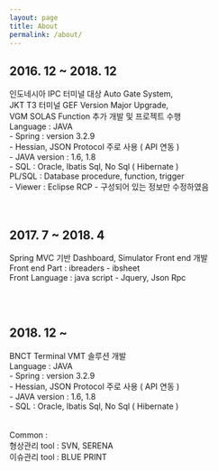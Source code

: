 ```yaml
---
layout: page
title: About
permalink: /about/
---
```


<html>
 <body>
  <div> <h2> 2016. 12 ~ 2018. 12 </h2> </div>
    인도네시아 IPC 터미널 대상 Auto Gate System, <br>
    JKT T3 터미널 GEF Version Major Upgrade, <br>
    VGM SOLAS Function 추가 개발 및 프로젝트 수행 <br>
     Language : JAVA <br>
      - Spring : version 3.2.9 <br>
      - Hessian, JSON Protocol 주로 사용 ( API 연동 ) <br>
      - JAVA version : 1.6, 1.8 <br>
      - SQL : Oracle, Ibatis Sql, No Sql ( Hibernate ) <br>
              PL/SQL : Database procedure, function, trigger <br>
      - Viewer : Eclipse RCP - 구성되어 있는 정보만 수정하였음 <br>

<br>
<br>
  <div> <h2> 2017. 7 ~ 2018. 4 </h2> </div>

   Spring MVC 기반 Dashboard, Simulator Front end 개발 <br>
    Front end Part : ibreaders - ibsheet <br>
    Front Language : java script - Jquery, Json Rpc <br>

<br>
<br>
  <div> <h2> 2018. 12 ~  </h2> </div>
    BNCT Terminal VMT 솔루션 개발 <br>
     Language : JAVA <br>
      - Spring : version 3.2.9 <br>
      - Hessian, JSON Protocol 주로 사용 ( API 연동 ) <br>
      - JAVA version : 1.6, 1.8 <br>
      - SQL : Oracle, Ibatis Sql, No Sql ( Hibernate ) <br>

<br>
<br>
   Common : <br>
   형상관리 tool : SVN, SERENA <br>
   이슈관리 tool : BLUE PRINT <br>

  </body>
</html>
